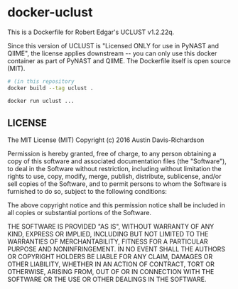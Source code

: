 # docker-uclust

This is a Dockerfile for Robert Edgar's UCLUST v1.2.22q.

Since this version of UCLUST is "Licensed ONLY for use in PyNAST and QIIME",
the license applies downstream -- you can only use this docker container as
part of PyNAST and QIIME. The Dockerfile itself is open source (MIT).

```bash
# (in this repository
docker build --tag uclust .

docker run uclust ...
```

## LICENSE

The MIT License (MIT)
Copyright (c) 2016 Austin Davis-Richardson 

Permission is hereby granted, free of charge, to any person obtaining a copy
of this software and associated documentation files (the "Software"), to deal
in the Software without restriction, including without limitation the rights
to use, copy, modify, merge, publish, distribute, sublicense, and/or sell
copies of the Software, and to permit persons to whom the Software is
furnished to do so, subject to the following conditions:

The above copyright notice and this permission notice shall be included in
all copies or substantial portions of the Software.

THE SOFTWARE IS PROVIDED "AS IS", WITHOUT WARRANTY OF ANY KIND, EXPRESS OR
IMPLIED, INCLUDING BUT NOT LIMITED TO THE WARRANTIES OF MERCHANTABILITY,
FITNESS FOR A PARTICULAR PURPOSE AND NONINFRINGEMENT. IN NO EVENT SHALL THE
AUTHORS OR COPYRIGHT HOLDERS BE LIABLE FOR ANY CLAIM, DAMAGES OR OTHER
LIABILITY, WHETHER IN AN ACTION OF CONTRACT, TORT OR OTHERWISE, ARISING FROM,
OUT OF OR IN CONNECTION WITH THE SOFTWARE OR THE USE OR OTHER DEALINGS IN
THE SOFTWARE.
